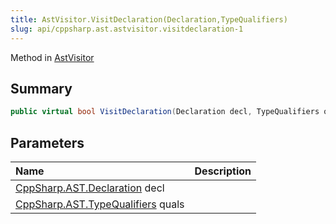 ```yaml
---
title: AstVisitor.VisitDeclaration(Declaration,TypeQualifiers)
slug: api/cppsharp.ast.astvisitor.visitdeclaration-1
---
```

Method in [AstVisitor](/api/cppsharp/ast/astvisitor)

## Summary



```csharp
public virtual bool VisitDeclaration(Declaration decl, TypeQualifiers quals)
```

## Parameters

|Name|Description|
|:---|:---|
|[CppSharp.AST.Declaration](/api/cppsharp/ast/declaration) decl||
|[CppSharp.AST.TypeQualifiers](/api/cppsharp/ast/typequalifiers) quals||

